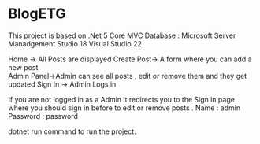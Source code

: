 # BlogETG


This project is based on .Net 5 Core MVC 
Database : Microsoft Server Manadgement Studio 18
Visual Studio 22 


Home -> All Posts are  displayed 
Create Post-> A form where you can add a new post  
Admin Panel->Admin can see all posts , edit or remove them and they get updated
Sign In -> Admin Logs in 



If you are not logged in as a Admin it redirects you to the Sign in page where you should sign in before to edit or remove posts . 
Name : admin
Password : password


dotnet run    command to run the project.

